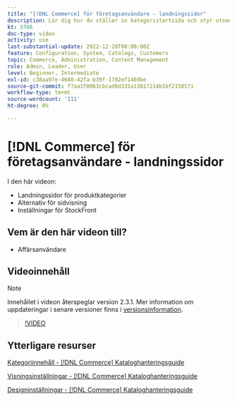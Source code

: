 ```yaml
---
title: "[!DNL Commerce] för företagsanvändare - landningssidor"
description: Lär dig hur du ställer in kategoristartsida och styr utseendet.
kt: 5766
doc-type: video
activity: use
last-substantial-update: 2022-12-28T00:00:00Z
feature: Configuration, System, Catalogs, Customers
topic: Commerce, Administration, Content Management
role: Admin, Leader, User
level: Beginner, Intermediate
exl-id: c38aa97e-4688-42fa-b39f-1702ef1469be
source-git-commit: f7aa1f0063cbcad6d331a13817214b1bf2158571
workflow-type: tm+mt
source-wordcount: '111'
ht-degree: 0%

---
```


# [!DNL Commerce] för företagsanvändare - landningssidor

I den här videon:

- Landningssidor för produktkategorier
- Alternativ för sidvisning
- Inställningar för StockFront

## Vem är den här videon till?

- Affärsanvändare

## Videoinnehåll

>[!NOTE]
>
>Innehållet i videon återspeglar version 2.3.1. Mer information om uppdateringar i senare versioner finns i [versionsinformation](https://experienceleague.adobe.com/docs/commerce-operations/release/notes/overview.html).

>[!VIDEO](https://video.tv.adobe.com/v/36388?quality=12&learn=on)

## Ytterligare resurser

[Kategoriinnehåll - [!DNL Commerce] Kataloghanteringsguide](https://experienceleague.adobe.com/docs/commerce-admin/catalog/categories/create/categories-content-settings.html)

[Visningsinställningar - [!DNL Commerce] Kataloghanteringsguide](https://experienceleague.adobe.com/docs/commerce-admin/catalog/categories/create/categories-display-settings.html)

[Designinställningar - [!DNL Commerce] Kataloghanteringsguide](https://experienceleague.adobe.com/docs/commerce-admin/catalog/categories/create/categories-custom-design.html)
